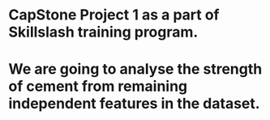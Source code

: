 # CapStone Project 1 as a part of Skillslash training program.

# We are going to analyse the strength of cement from remaining independent features in the dataset.
